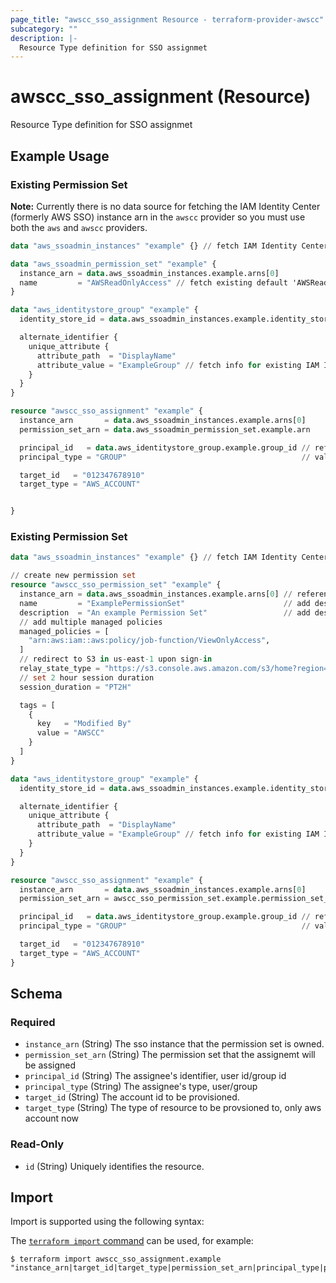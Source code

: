 ```yaml
---
page_title: "awscc_sso_assignment Resource - terraform-provider-awscc"
subcategory: ""
description: |-
  Resource Type definition for SSO assignmet
---
```


# awscc_sso_assignment (Resource)

Resource Type definition for SSO assignmet

## Example Usage

### Existing Permission Set
**Note:** Currently there is no data source for fetching the IAM Identity Center (formerly AWS SSO) instance arn in the `awscc` provider so you must use both the `aws` and `awscc` providers.
```terraform
data "aws_ssoadmin_instances" "example" {} // fetch IAM Identity Center instance arn

data "aws_ssoadmin_permission_set" "example" {
  instance_arn = data.aws_ssoadmin_instances.example.arns[0]
  name         = "AWSReadOnlyAccess" // fetch existing default 'AWSReadOnlyAccess' permission set
}

data "aws_identitystore_group" "example" {
  identity_store_id = data.aws_ssoadmin_instances.example.identity_store_ids[0]

  alternate_identifier {
    unique_attribute {
      attribute_path  = "DisplayName"
      attribute_value = "ExampleGroup" // fetch info for existing IAM IDC group with DisplayName of 'ExampleGroup'
    }
  }
}

resource "awscc_sso_assignment" "example" {
  instance_arn       = data.aws_ssoadmin_instances.example.arns[0]
  permission_set_arn = data.aws_ssoadmin_permission_set.example.arn

  principal_id   = data.aws_identitystore_group.example.group_id // reference group id that was fetched by the data source
  principal_type = "GROUP"                                       // valid values are 'USER' or 'GROUP'

  target_id   = "012347678910"
  target_type = "AWS_ACCOUNT"


}
```

### Existing Permission Set
```terraform
data "aws_ssoadmin_instances" "example" {} // fetch IAM Identity Center instance arn

// create new permission set
resource "awscc_sso_permission_set" "example" {
  instance_arn = data.aws_ssoadmin_instances.example.arns[0] // reference existing IAM IDC instance by arn
  name         = "ExamplePermissionSet"                      // add desired name for permission set
  description  = "An example Permission Set"                 // add desired description for permission set
  // add multiple managed policies
  managed_policies = [
    "arn:aws:iam::aws:policy/job-function/ViewOnlyAccess",
  ]
  // redirect to S3 in us-east-1 upon sign-in
  relay_state_type = "https://s3.console.aws.amazon.com/s3/home?region=us-east-1#"
  // set 2 hour session duration
  session_duration = "PT2H"

  tags = [
    {
      key   = "Modified By"
      value = "AWSCC"
    }
  ]
}

data "aws_identitystore_group" "example" {
  identity_store_id = data.aws_ssoadmin_instances.example.identity_store_ids[0]

  alternate_identifier {
    unique_attribute {
      attribute_path  = "DisplayName"
      attribute_value = "ExampleGroup" // fetch info for existing IAM IDC group with DisplayName of 'ExampleGroup'
    }
  }
}

resource "awscc_sso_assignment" "example" {
  instance_arn       = data.aws_ssoadmin_instances.example.arns[0]
  permission_set_arn = awscc_sso_permission_set.example.permission_set_arn

  principal_id   = data.aws_identitystore_group.example.group_id // reference group id that was fetched by the data source
  principal_type = "GROUP"                                       // valid values are 'USER' or 'GROUP'

  target_id   = "012347678910"
  target_type = "AWS_ACCOUNT"
}
```

<!-- schema generated by tfplugindocs -->
## Schema

### Required

- `instance_arn` (String) The sso instance that the permission set is owned.
- `permission_set_arn` (String) The permission set that the assignemt will be assigned
- `principal_id` (String) The assignee's identifier, user id/group id
- `principal_type` (String) The assignee's type, user/group
- `target_id` (String) The account id to be provisioned.
- `target_type` (String) The type of resource to be provsioned to, only aws account now

### Read-Only

- `id` (String) Uniquely identifies the resource.

## Import

Import is supported using the following syntax:

The [`terraform import` command](https://developer.hashicorp.com/terraform/cli/commands/import) can be used, for example:

```shell
$ terraform import awscc_sso_assignment.example "instance_arn|target_id|target_type|permission_set_arn|principal_type|principal_id"
```
